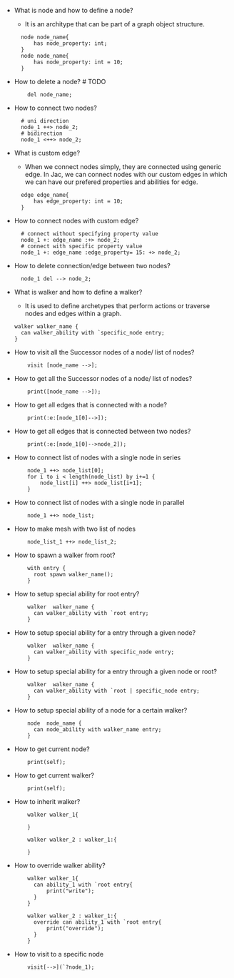 - What is node and how to define a node?
  - It is an architype that can be part of a graph object structure.
  ```jac
    node node_name{
        has node_property: int;
    }
    node node_name{
        has node_property: int = 10;
    }
  ```

- How to delete a node?    # TODO
    ```jac
        del node_name;
    ```

- How to connect two nodes?
  ```jac
    # uni direction
    node_1 ++> node_2;
    # bidirection
    node_1 <++> node_2;
  ```

- What is custom edge?
  - When we connect nodes simply, they are connected using generic edge. In Jac, we can connect nodes with our custom edges in which we can have our prefered properties and abilities for edge.
  ```jac
    edge edge_name{
        has edge_property: int = 10;
    }
  ```

- How to connect nodes with custom edge?
  ```jac
    # connect without specifying property value
    node_1 +: edge_name :+> node_2;
    # connect with specific property value
    node_1 +: edge_name :edge_property= 15: +> node_2;
  ```

- How to delete connection/edge between two nodes?
  ```jac
    node_1 del --> node_2;
  ```

- What is walker and how to define a walker?
  - It is used to define archetypes that perform actions or traverse nodes and edges within a graph.
  ```jac
  walker walker_name {
    can walker_ability with `specific_node entry;
  }
    ```
- How to visit all the Successor nodes of a node/ list of nodes?
    ```jac
        visit [node_name -->];
    ```

- How to get all the Successor nodes of a node/ list of nodes?
    ```jac
        print([node_name -->]);
    ```

- How to get all edges that is connected with a node?
  ```jac
      print(:e:[node_1[0]-->]);
  ```

- How to get all edges that is connected between two nodes?
  ```jac
      print(:e:[node_1[0]-->node_2]);
  ```

- How to connect list of nodes with a single node in series
  ```jac
      node_1 ++> node_list[0];
      for i to i < length(node_list) by i+=1 {
          node_list[i] ++> node_list[i+1];
      }
  ```

- How to connect list of nodes with a single node in parallel
  ```jac
      node_1 ++> node_list;
  ```

- How to make mesh with two list of nodes
  ```jac
      node_list_1 ++> node_list_2;
  ```

- How to spawn a walker from root?
  ```jac
      with entry {
        root spawn walker_name();
      }
  ```

- How to setup special ability for root entry?
  ```jac
      walker  walker_name {
        can walker_ability with `root entry;
      }

  ```

- How to setup special ability for a entry through a given node?
  ```jac
      walker  walker_name {
        can walker_ability with specific_node entry;
      }

  ```

- How to setup special ability for a entry through a given node or root?
  ```jac
      walker  walker_name {
        can walker_ability with `root | specific_node entry;
      }

  ```

- How to setup special ability of a node for a certain walker?
  ```jac
      node  node_name {
        can node_ability with walker_name entry;
      }

  ```

- How to get current node?
  ```jac
      print(self);
  ```

- How to get current walker?
  ```jac
      print(self);
  ```

- How to inherit walker?
  ```jac
      walker walker_1{

      }

      walker walker_2 : walker_1:{

      }

  ```

- How to override walker ability?
  ```jac
      walker walker_1{
        can ability_1 with `root entry{
            print("write");
        }
      }

      walker walker_2 : walker_1:{
        override can ability_1 with `root entry{
            print("override");
        }
      }

  ```

- How to visit to a specific node
  ```jac
      visit[-->](`?node_1);
  ```




